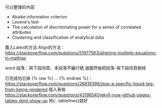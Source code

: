可以整理的內容
- Akaike information criterion
- Levene's test
- The calculation of discriminating power for a series of correlated attributes
- Clustering and classification of analytical data  
  
置入Latex的方法
Align的方法：https://stackoverflow.com/questions/51977563/aligning-multiple-equations-in-mathjax


word
段落：與下段同頁、本段落不編行號
選圖然後把段落-與下段同頁刪掉

已完成怕忘掉
{% raw %} ... {% endraw %}：https://stackoverflow.com/questions/26819399/stop-a-specific-liquid-tag-from-being-rendered
插入表格 https://stackoverflow.com/questions/43196541/jekyll-now-github-pages-tables-dont-show-up
用{: .tablelines}就好
